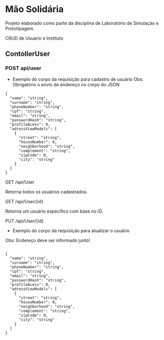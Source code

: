 # Mão Solidária

Projeto elaborado como parte da disciplina de Laboratório de Simulação e Prototipagem.

CRUD de Usuario e Instituto

## ContollerUser 

### POST api/user

- Exemplo do corpo da requisição para cadastro de usuário 
  Obs: Obrigatório o envio de endereço no corpo do JSON

```
{
  "name": "string",
  "surname": "string",
  "phoneNumber": "string",
  "cpf": "string",
  "email": "string",
  "passwordHash": "string",
  "profileAcess": 0,
  "adressViewModels": [
    {
      "street": "string",
      "houseNumber": 0,
      "neighborhood": "string",
      "complement": "string",
      "zipCode": 0,
      "city": "string"
    }
  ]
}
```
GET /api/User

Retorna todos os usuários cadastrados.

GET /api/User/{id}

Retorna um usuário específico com base no ID.

PUT /api/User/{id}

- Exemplo do corpo da requisição para atualizar o usuário 

Obs: Endereço deve ser informado junto!

```

{
  "name": "string",
  "surname": "string",
  "phoneNumber": "string",
  "cpf": "string",
  "email": "string",
  "passwordHash": "string",
  "profileAcess": 0,
  "adressViewModels": [
    {
      "street": "string",
      "houseNumber": 0,
      "neighborhood": "string",
      "complement": "string",
      "zipCode": 0,
      "city": "string"
    }
  ]
}
```
